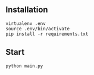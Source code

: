 ## Installation

```console
virtualenv .env
source .env/bin/activate
pip install -r requirements.txt
```

## Start

```console
python main.py
```